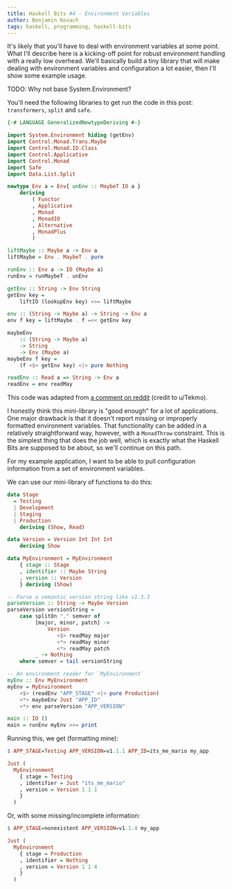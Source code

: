 ```yaml
---
title: Haskell Bits #4 - Environment Variables
author: Benjamin Kovach
tags: haskell, programming, haskell-bits
---
```


It's likely that you'll have to deal with environment variables at some point. What I'll describe here is a kicking-off point for
robust environment handling with a really low overhead. We'll basically build a tiny library that will make dealing
with environment variables and configuration a lot easier, then I'll show some example usage.

TODO: Why not base System.Environment?

You'll need the following libraries to get run the code in this post: `transformers`, `split` and `safe`.

```haskell
{-# LANGUAGE GeneralizedNewtypeDeriving #-}

import System.Environment hiding (getEnv)
import Control.Monad.Trans.Maybe
import Control.Monad.IO.Class
import Control.Applicative
import Control.Monad
import Safe
import Data.List.Split

newtype Env a = Env{ unEnv :: MaybeT IO a }
    deriving
        ( Functor
        , Applicative
        , Monad
        , MonadIO
        , Alternative
        , MonadPlus
        )

liftMaybe :: Maybe a -> Env a
liftMaybe = Env . MaybeT . pure

runEnv :: Env a -> IO (Maybe a)
runEnv = runMaybeT . unEnv

getEnv :: String -> Env String
getEnv key =
    liftIO (lookupEnv key) >>= liftMaybe

env :: (String -> Maybe a) -> String -> Env a
env f key = liftMaybe . f =<< getEnv key

maybeEnv
    :: (String -> Maybe a)
    -> String
    -> Env (Maybe a)
maybeEnv f key =
    (f <$> getEnv key) <|> pure Nothing 

readEnv :: Read a => String -> Env a
readEnv = env readMay
```

This code was adapted from 
[a comment on reddit](https://www.reddit.com/r/haskell/comments/3bckm7/envy_an_environmentally_friendly_way_to_deal_with/csl3nqa/) (credit to u/Tekmo).

I honestly think this mini-library is "good enough" for a lot of applications. One major drawback is that it doesn't
report missing or improperly formatted environment variables.
That functionality can be added in a relatively straightforward way, however, with a `MonadThrow` constraint.
This is the simplest thing that does the job well,
which is exactly what the Haskell Bits are supposed to be about, so we'll continue on this path. 

For my example application, I want to be able to pull configuration information
from a set of environment variables.

We can use our mini-library of functions to do this:

```haskell
data Stage 
  = Testing
  | Development
  | Staging 
  | Production
    deriving (Show, Read)

data Version = Version Int Int Int
    deriving Show

data MyEnvironment = MyEnvironment
    { stage :: Stage
    , identifier :: Maybe String
    , version :: Version
    } deriving (Show)

-- Parse a semantic version string like v1.3.3
parseVersion :: String -> Maybe Version
parseVersion versionString =
    case splitOn "." semver of
         [major, minor, patch] ->
             Version
                <$> readMay major
                <*> readMay minor
                <*> readMay patch
         _ -> Nothing
    where semver = tail versionString

-- An environment reader for `MyEnvironment`
myEnv :: Env MyEnvironment
myEnv = MyEnvironment
    <$> (readEnv "APP_STAGE" <|> pure Production)
    <*> maybeEnv Just "APP_ID"
    <*> env parseVersion "APP_VERSION"

main :: IO ()
main = runEnv myEnv >>= print
```

Running this, we get (formatting mine):

```haskell
$ APP_STAGE=Testing APP_VERSION=v1.1.1 APP_ID=its_me_mario my_app

Just (
  MyEnvironment
    { stage = Testing
    , identifier = Just "its_me_mario"
    , version = Version 1 1 1
    }
  )
```

Or, with some missing/incomplete information:

```haskell
$ APP_STAGE=nonexistent APP_VERSION=v1.1.4 my_app

Just (
  MyEnvironment
    { stage = Production
    , identifier = Nothing
    , version = Version 1 1 4
    }
  )
```
